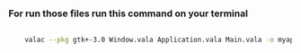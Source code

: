 ### For run those files run this command on your terminal

```bash

    valac --pkg gtk+-3.0 Window.vala Application.vala Main.vala -o myapp && ./myapp

```